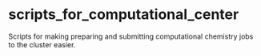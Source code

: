 # scripts_for_computational_center

Scripts for making preparing and submitting computational chemistry jobs to the cluster easier. 
